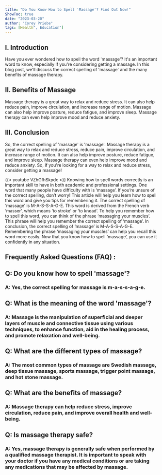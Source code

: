 ```yaml
---
title: "Do You Know How to Spell 'Massage'? Find Out Now!"
ShowToc: true 
date: "2023-03-20"
author: "Corey Priebe" 
tags: [Health", Education"]
---
```

## I. Introduction

Have you ever wondered how to spell the word 'massage'? It's an important word to know, especially if you're considering getting a massage. In this blog post, we'll discuss the correct spelling of 'massage' and the many benefits of massage therapy. 

## II. Benefits of Massage

Massage therapy is a great way to relax and reduce stress. It can also help reduce pain, improve circulation, and increase range of motion. Massage can also help improve posture, reduce fatigue, and improve sleep. Massage therapy can even help improve mood and reduce anxiety.

## III. Conclusion

So, the correct spelling of 'massage' is 'massage'. Massage therapy is a great way to relax and reduce stress, reduce pain, improve circulation, and increase range of motion. It can also help improve posture, reduce fatigue, and improve sleep. Massage therapy can even help improve mood and reduce anxiety. So, if you're looking for a way to relax and reduce stress, consider getting a massage!

{{< youtube VZhGfhSkpdc >}} 
Knowing how to spell words correctly is an important skill to have in both academic and professional settings. One word that many people have difficulty with is ‘massage’. If you’re unsure of the correct spelling, don’t worry! This article will help you learn how to spell this word and give you tips for remembering it. The correct spelling of ‘massage’ is M-A-S-S-A-G-E. This word is derived from the French verb ‘masser’, which means ‘to stroke’ or ‘to knead’. To help you remember how to spell this word, you can think of the phrase ‘massaging your muscles’. This phrase will help you remember the correct spelling of ‘massage’. In conclusion, the correct spelling of ‘massage’ is M-A-S-S-A-G-E. Remembering the phrase ‘massaging your muscles’ can help you recall this word more easily. Now that you know how to spell ‘massage’, you can use it confidently in any situation.

## Frequently Asked Questions (FAQ) :
<h2>Q: Do you know how to spell 'massage'?</h2>

<h3>A: Yes, the correct spelling for massage is m-a-s-s-a-g-e.</h3>

<h2>Q: What is the meaning of the word 'massage'?</h2>

<h3>A: Massage is the manipulation of superficial and deeper layers of muscle and connective tissue using various techniques, to enhance function, aid in the healing process, and promote relaxation and well-being.</h3>

<h2>Q: What are the different types of massage?</h2>

<h3>A: The most common types of massage are Swedish massage, deep tissue massage, sports massage, trigger point massage, and hot stone massage.</h3>

<h2>Q: What are the benefits of massage?</h2>

<h3>A: Massage therapy can help reduce stress, improve circulation, reduce pain, and improve overall health and well-being.</h3>

<h2>Q: Is massage therapy safe?</h2>

<h3>A: Yes, massage therapy is generally safe when performed by a qualified massage therapist. It is important to speak with your doctor if you have any medical conditions or are taking any medications that may be affected by massage.</h3>





